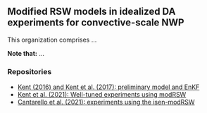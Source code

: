 ## Modified RSW models in idealized DA experiments for convective-scale NWP

This organization comprises ...

**Note that:** ...

### Repositories
* [Kent (2016) and Kent et al. (2017): preliminary model and EnKF](https://github.com/tkent198/modRSW_EnKF)
* [Kent et al. (2021): Well-tuned experiments using modRSW](https://github.com/modRSW-convective-scale-DA/modRSW_DEnKF)
* [Cantarello et al. (2021): experiments using the isen-modRSW](https://github.com/modRSW-convective-scale-DA)

